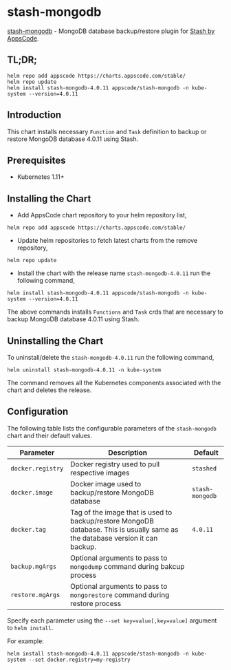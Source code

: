 # stash-mongodb

[stash-mongodb](https://github.com/stashed/stash-mongodb) - MongoDB database backup/restore plugin for [Stash by AppsCode](https://appscode.com/products/stash/).

## TL;DR;

```console
helm repo add appscode https://charts.appscode.com/stable/
helm repo update
helm install stash-mongodb-4.0.11 appscode/stash-mongodb -n kube-system --version=4.0.11
```

## Introduction

This chart installs necessary `Function` and `Task` definition to backup or restore MongoDB database 4.0.11 using Stash.

## Prerequisites

- Kubernetes 1.11+

## Installing the Chart

- Add AppsCode chart repository to your helm repository list,

```console
helm repo add appscode https://charts.appscode.com/stable/
```

- Update helm repositories to fetch latest charts from the remove repository,

```console
helm repo update
```

- Install the chart with the release name `stash-mongodb-4.0.11` run the following command,

```console
helm install stash-mongodb-4.0.11 appscode/stash-mongodb -n kube-system --version=4.0.11
```

The above commands installs `Functions` and `Task` crds that are necessary to backup MongoDB database 4.0.11 using Stash.

## Uninstalling the Chart

To uninstall/delete the `stash-mongodb-4.0.11` run the following command,

```console
helm uninstall stash-mongodb-4.0.11 -n kube-system
```

The command removes all the Kubernetes components associated with the chart and deletes the release.

## Configuration

The following table lists the configurable parameters of the `stash-mongodb` chart and their default values.

| Parameter         | Description                                                                                                                   | Default         |
| ----------------- | ----------------------------------------------------------------------------------------------------------------------------- | --------------- |
| `docker.registry` | Docker registry used to pull respective images                                                                                | `stashed`       |
| `docker.image`    | Docker image used to backup/restore MongoDB database                                                                          | `stash-mongodb` |
| `docker.tag`      | Tag of the image that is used to backup/restore MongoDB database. This is usually same as the database version it can backup. | `4.0.11`        |
| `backup.mgArgs`   | Optional arguments to pass to `mongodump` command during bakcup process                                                       |                 |
| `restore.mgArgs`  | Optional arguments to pass to `mongorestore` command during restore process                                                   |                 |

Specify each parameter using the `--set key=value[,key=value]` argument to `helm install`.

For example:

```console
helm install stash-mongodb-4.0.11 appscode/stash-mongodb -n kube-system --set docker.registry=my-registry
```
